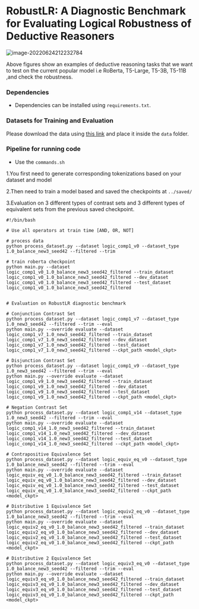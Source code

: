# RobustLR: A Diagnostic Benchmark for Evaluating Logical Robustness of Deductive Reasoners

![image-20220624212232784](https://tva1.sinaimg.cn/large/e6c9d24egy1h3kdgjc0g7j20l80kqtam.jpg)

Above figures show an examples of deductive reasoning tasks that we want to test on the current popular model i.e RoBerta, T5-Large, T5-3B, T5-11B ,and check the robustness.



### Dependencies

+ Dependencies can be installed using `requirements.txt`.

### Datasets for Training and Evaluation
Please download the data using [this link](https://drive.google.com/file/d/1xq92DOyH_eS37L5SyOzu3Vo_4RSiNsm0/view?usp=sharing) and place it inside the `data` folder.

### Pipeline for running code

+ Use the `commands.sh`

1.You first need to generate corresponding tokenizations based on your dataset and model

2.Then need to train a model based and saved the checkpoints at `../saved/`

3.Evaluation on 3 different types of contrast sets and 3 different types of equivalent sets from the previous saved checkpoint.

```
#!/bin/bash

# Use all operators at train time [AND, OR, NOT]

# process data
python process_dataset.py --dataset logic_comp1_v0 --dataset_type 1.0_balance_new3_seed42 --filtered --trim

# train roberta checkpoint
python main.py --dataset logic_comp1_v0_1.0_balance_new3_seed42_filtered --train_dataset logic_comp1_v0_1.0_balance_new3_seed42_filtered --dev_dataset logic_comp1_v0_1.0_balance_new3_seed42_filtered --test_dataset logic_comp1_v0_1.0_balance_new3_seed42_filtered


# Evaluation on RobustLR diagnostic benchmark

# Conjunction Contrast Set
python process_dataset.py --dataset logic_comp1_v7 --dataset_type 1.0_new3_seed42 --filtered --trim --eval
python main.py --override evaluate --dataset logic_comp1_v7_1.0_new3_seed42_filtered --train_dataset logic_comp1_v7_1.0_new3_seed42_filtered --dev_dataset logic_comp1_v7_1.0_new3_seed42_filtered --test_dataset logic_comp1_v7_1.0_new3_seed42_filtered --ckpt_path <model_ckpt>

# Disjunction Contrast Set
python process_dataset.py --dataset logic_comp1_v9 --dataset_type 1.0_new3_seed42 --filtered --trim --eval
python main.py --override evaluate --dataset logic_comp1_v9_1.0_new3_seed42_filtered --train_dataset logic_comp1_v9_1.0_new3_seed42_filtered --dev_dataset logic_comp1_v9_1.0_new3_seed42_filtered --test_dataset logic_comp1_v9_1.0_new3_seed42_filtered --ckpt_path <model_ckpt>

# Negation Contrast Set
python process_dataset.py --dataset logic_comp1_v14 --dataset_type 1.0_new3_seed42 --filtered --trim --eval
python main.py --override evaluate --dataset logic_comp1_v14_1.0_new3_seed42_filtered --train_dataset logic_comp1_v14_1.0_new3_seed42_filtered --dev_dataset logic_comp1_v14_1.0_new3_seed42_filtered --test_dataset logic_comp1_v14_1.0_new3_seed42_filtered --ckpt_path <model_ckpt>

# Contrapositive Equivalence Set
python process_dataset.py --dataset logic_equiv_eq_v0 --dataset_type 1.0_balance_new3_seed42 --filtered --trim --eval
python main.py --override evaluate --dataset logic_equiv_eq_v0_1.0_balance_new3_seed42_filtered --train_dataset logic_equiv_eq_v0_1.0_balance_new3_seed42_filtered --dev_dataset logic_equiv_eq_v0_1.0_balance_new3_seed42_filtered --test_dataset logic_equiv_eq_v0_1.0_balance_new3_seed42_filtered --ckpt_path <model_ckpt>

# Distributive 1 Equivalence Set
python process_dataset.py --dataset logic_equiv2_eq_v0 --dataset_type 1.0_balance_new3_seed42 --filtered --trim --eval
python main.py --override evaluate --dataset logic_equiv2_eq_v0_1.0_balance_new3_seed42_filtered --train_dataset logic_equiv2_eq_v0_1.0_balance_new3_seed42_filtered --dev_dataset logic_equiv2_eq_v0_1.0_balance_new3_seed42_filtered --test_dataset logic_equiv2_eq_v0_1.0_balance_new3_seed42_filtered --ckpt_path <model_ckpt>

# Distributive 2 Equivalence Set
python process_dataset.py --dataset logic_equiv3_eq_v0 --dataset_type 1.0_balance_new3_seed42 --filtered --trim --eval
python main.py --override evaluate --dataset logic_equiv3_eq_v0_1.0_balance_new3_seed42_filtered --train_dataset logic_equiv3_eq_v0_1.0_balance_new3_seed42_filtered --dev_dataset logic_equiv3_eq_v0_1.0_balance_new3_seed42_filtered --test_dataset logic_equiv3_eq_v0_1.0_balance_new3_seed42_filtered --ckpt_path <model_ckpt>

```
